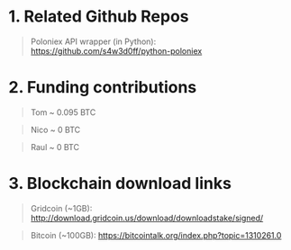 # 1. Related Github Repos 

> Poloniex API wrapper (in Python): https://github.com/s4w3d0ff/python-poloniex

# 2. Funding contributions

> Tom ~ 0.095 BTC

> Nico ~ 0 BTC

> Raul ~ 0 BTC

# 3. Blockchain download links

> Gridcoin (~1GB): http://download.gridcoin.us/download/downloadstake/signed/

> Bitcoin (~100GB): https://bitcointalk.org/index.php?topic=1310261.0
